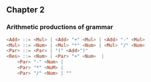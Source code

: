 ## Chapter 2

### Arithmetic productions of grammar

```haskell
<Add> ::= <Mul> | <Add> "+" <Mul> | <Add> "-" <Mul>
<Mul> ::= <Num> | <Mul> "*" <Num> | <Mul> "/" <Num>
<Par> ::= <Par> | "(" <Add>")"
<Res> ::= <Num> | <Par> "+" <Num>  |
    <Par> "-" <Num> |
    <Par> "*" <NuM> |
    <Par> "/" <Num> | ""
```
